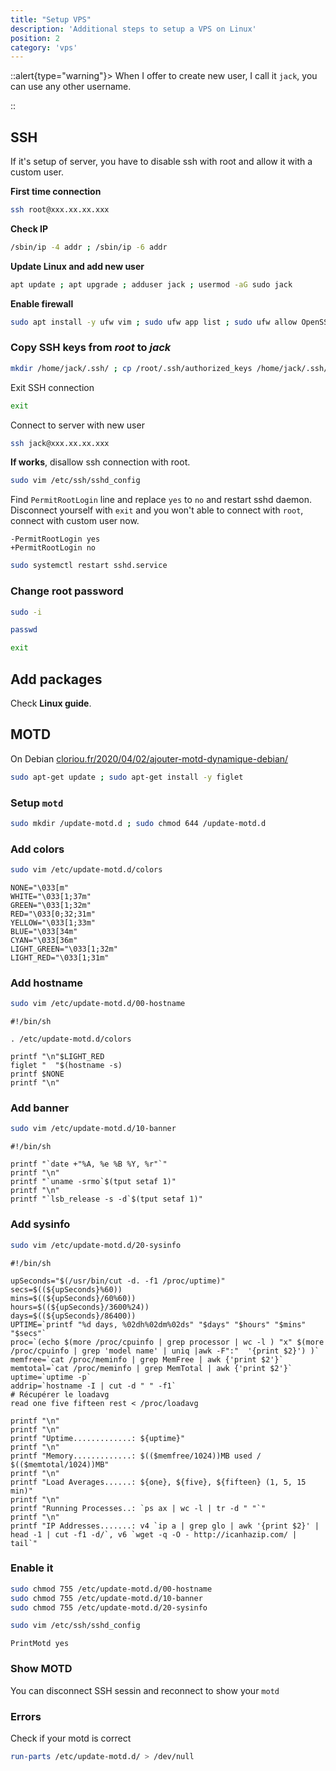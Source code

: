 ```yaml
---
title: "Setup VPS"
description: 'Additional steps to setup a VPS on Linux'
position: 2
category: 'vps'
---
```


::alert{type="warning"}>
When I offer to create new user, I call it `jack`, you can use any other username.

::

## SSH

If it's setup of server, you have to disable ssh with root and allow it with a custom user.

**First time connection**

```bash
ssh root@xxx.xx.xx.xxx
```

**Check IP**

```bash
/sbin/ip -4 addr ; /sbin/ip -6 addr
```

**Update Linux and add new user**

```bash
apt update ; apt upgrade ; adduser jack ; usermod -aG sudo jack
```

**Enable firewall**

```bash
sudo apt install -y ufw vim ; sudo ufw app list ; sudo ufw allow OpenSSH ; sudo ufw enable ; sudo ufw status
```

### Copy SSH keys from *root* to *jack*

```bash
mkdir /home/jack/.ssh/ ; cp /root/.ssh/authorized_keys /home/jack/.ssh/ ; chown -R jack:jack /home/jack/.ssh/ ; chmod -R 700 /home/jack/.ssh/
```

Exit SSH connection

```bash
exit
```

Connect to server with new user

```bash
ssh jack@xxx.xx.xx.xxx
```

**If works**, disallow ssh connection with root.

```bash
sudo vim /etc/ssh/sshd_config
```

Find `PermitRootLogin` line and replace `yes` to `no` and restart sshd daemon. Disconnect yourself with `exit` and you won't able to connect with `root`, connect with custom user now.

```diff[/etc/ssh/sshd_config]
-PermitRootLogin yes
+PermitRootLogin no
```

```bash
sudo systemctl restart sshd.service
```

### Change root password

```bash
sudo -i
```

```bash
passwd
```

```bash
exit
```

## Add packages

Check **Linux guide**.

## MOTD

On Debian [cloriou.fr/2020/04/02/ajouter-motd-dynamique-debian/](https://cloriou.fr/2020/04/02/ajouter-motd-dynamique-debian/)

```bash
sudo apt-get update ; sudo apt-get install -y figlet
```

### Setup `motd`

```bash
sudo mkdir /update-motd.d ; sudo chmod 644 /update-motd.d
```

### Add colors

```bash
sudo vim /etc/update-motd.d/colors
```

```bash[/etc/update-motd.d/colors]
NONE="\033[m"
WHITE="\033[1;37m"
GREEN="\033[1;32m"
RED="\033[0;32;31m"
YELLOW="\033[1;33m"
BLUE="\033[34m"
CYAN="\033[36m"
LIGHT_GREEN="\033[1;32m"
LIGHT_RED="\033[1;31m"
```

### Add hostname

```bash
sudo vim /etc/update-motd.d/00-hostname
```

```bash[/etc/update-motd.d/00-hostname]
#!/bin/sh

. /etc/update-motd.d/colors

printf "\n"$LIGHT_RED
figlet "  "$(hostname -s)
printf $NONE
printf "\n"
```

### Add banner

```bash
sudo vim /etc/update-motd.d/10-banner
```

```bash[/etc/update-motd.d/10-banner]
#!/bin/sh

printf "`date +"%A, %e %B %Y, %r"`"
printf "\n"
printf "`uname -srmo`$(tput setaf 1)"
printf "\n"
printf "`lsb_release -s -d`$(tput setaf 1)"
```

### Add sysinfo

```bash
sudo vim /etc/update-motd.d/20-sysinfo
```

```bash[/etc/update-motd.d/20-sysinfo]
#!/bin/sh

upSeconds="$(/usr/bin/cut -d. -f1 /proc/uptime)"
secs=$((${upSeconds}%60))
mins=$((${upSeconds}/60%60))
hours=$((${upSeconds}/3600%24))
days=$((${upSeconds}/86400))
UPTIME=`printf "%d days, %02dh%02dm%02ds" "$days" "$hours" "$mins" "$secs"`
proc=`(echo $(more /proc/cpuinfo | grep processor | wc -l ) "x" $(more /proc/cpuinfo | grep 'model name' | uniq |awk -F":"  '{print $2}') )`
memfree=`cat /proc/meminfo | grep MemFree | awk {'print $2'}`
memtotal=`cat /proc/meminfo | grep MemTotal | awk {'print $2'}`
uptime=`uptime -p`
addrip=`hostname -I | cut -d " " -f1`
# Récupérer le loadavg
read one five fifteen rest < /proc/loadavg

printf "\n"
printf "\n"
printf "Uptime.............: ${uptime}"
printf "\n"
printf "Memory.............: $(($memfree/1024))MB used / $(($memtotal/1024))MB"
printf "\n"
printf "Load Averages......: ${one}, ${five}, ${fifteen} (1, 5, 15 min)"
printf "\n"
printf "Running Processes..: `ps ax | wc -l | tr -d " "`"
printf "\n"
printf "IP Addresses.......: v4 `ip a | grep glo | awk '{print $2}' | head -1 | cut -f1 -d/`, v6 `wget -q -O - http://icanhazip.com/ | tail`"
```

### Enable it

```bash
sudo chmod 755 /etc/update-motd.d/00-hostname
sudo chmod 755 /etc/update-motd.d/10-banner
sudo chmod 755 /etc/update-motd.d/20-sysinfo
```

```bash
sudo vim /etc/ssh/sshd_config
```

```bash[/etc/ssh/sshd_config]
PrintMotd yes
```

### Show MOTD

You can disconnect SSH sessin and reconnect to show your `motd`

### Errors

Check if your motd is correct

```bash
run-parts /etc/update-motd.d/ > /dev/null
```

